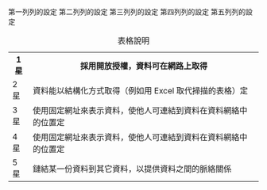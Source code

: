 <table>
<caption> 表格說明 </caption>
<tr> 第一列列的設定
       <th>1星</th> 
       <th>採用開放授權，資料可在網路上取得</th> 
</tr> 
<tr> 第二列列的設定
        <td>2星</td> 
        <td>資料能以結構化方式取得（例如用 Excel 取代掃描的表格）定</td> 
</tr> 
<tr> 第三列列的設定
        <td>3星</td> 
        <td>使用固定網址來表示資料，使他人可連結到資料在資料網絡中的位置定</td>  
</tr> 
<tr> 第四列列的設定
        <td>4星</td> 
        <td>使用固定網址來表示資料，使他人可連結到資料在資料網絡中的位置定</td> 
</tr> 
<tr> 第五列列的設定
        <td>5星</td> 
        <td>鏈結某一份資料到其它資料，以提供資料之間的脈絡關係</td>         
</table>

